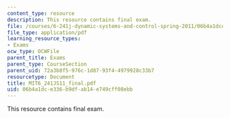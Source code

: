 ```yaml
---
content_type: resource
description: This resource contains final exam.
file: /courses/6-241j-dynamic-systems-and-control-spring-2011/06b4a1dce336b9dfab14e749cff08ebb_MIT6_241JS11_final.pdf
file_type: application/pdf
learning_resource_types:
- Exams
ocw_type: OCWFile
parent_title: Exams
parent_type: CourseSection
parent_uid: 72a3b8f5-976c-1d87-93f4-4979928c33b7
resourcetype: Document
title: MIT6_241JS11_final.pdf
uid: 06b4a1dc-e336-b9df-ab14-e749cff08ebb
---
```

This resource contains final exam.

